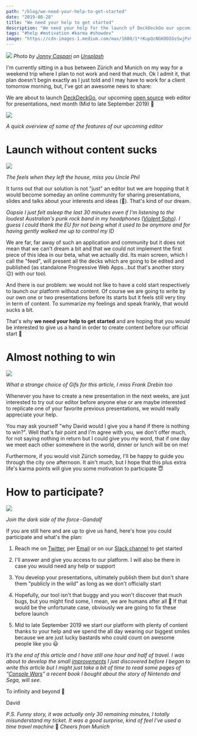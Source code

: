 ```yaml
---
path: "/blog/we-need-your-help-to-get-started"
date: "2019-08-28"
title: "We need your help to get started"
description: "We need your help for the launch of DeckDeckGo our upcoming web open source editor for presentations"
tags: "#help #motivation #karma #showdev"
image: "https://cdn-images-1.medium.com/max/1600/1*rKupQcNGK0DIGsSwjPxVsQ.jpeg"
---
```


![](https://cdn-images-1.medium.com/max/1600/1*rKupQcNGK0DIGsSwjPxVsQ.jpeg)
_Photo by [Jonny Caspari](https://unsplash.com/@jonnysplsh?utm_source=unsplash&utm_medium=referral&utm_content=creditCopyText) on [Unsplash](https://unsplash.com/?utm_source=unsplash&utm_medium=referral&utm_content=creditCopyText)_

I'm currently sitting in a bus between Zürich and Munich on my way for a weekend trip where I plan to not work and nerd that much. Ok I admit it, that plan doesn't begin exactly as I just told and I may have to work for a client tomorrow morning, but, I've got an awesome news to share:

We are about to launch [DeckDeckGo](https://deckdeckgo.com), our upcoming [open source](https://github.com/deckgo/deckdeckgo) web editor for presentations, next month (Mid to late September 2019) 🎉

![](https://cdn-images-1.medium.com/max/1600/1*H0grMl4nUD8LuzAl3QX8Dg.gif)

_A quick overview of some of the features of our upcoming editor_

# Launch without content sucks

![](https://cdn-images-1.medium.com/max/1600/1*JMCskumAuEW6DcSDl02Z2w.gif)

_The feels when they left the house, miss you Uncle Phil_

It turns out that our solution is not "just" an editor but we are hopping that it would become someday an online community for sharing presentations, slides and talks about your interests and ideas (🤞). That's kind of our dream.

_Oopsie I just felt asleep the last 30 minutes even if I'm listening to the loudest Australian's punk rock band in my headphones ([Violent Soho](https://www.youtube.com/watch?v=RN9NC4iQcsA)). I guess I could thank the EU for not being what it used to be anymore and for having gently walked me up to control my ID_

We are far, far away of such an application and community but it does not mean that we can't dream a bit and that we could not implement the first piece of this idea in our beta, what we actually did. Its main screen, which I call the "feed", will present all the decks which are going to be edited and published (as standalone Progressive Web Apps…but that's another story 😉) with our tool.

And there is our problem: we would not like to have a cold start respectively to launch our platform without content. Of course we are going to write by our own one or two presentations before its starts but it feels still very tiny in term of content. To summarize my feelings and speak frankly, that would sucks a bit.

That's why **we need your help to get started** and are hoping that you would be interested to give us a hand in order to create content before our official start 🙏

# Almost nothing to win

![](https://cdn-images-1.medium.com/max/1600/1*nevdIt2eQwdLfv6fOlnFcA.gif)

_What a strange choice of Gifs for this article, I miss Frank Drebin too_

Whenever you have to create a new presentation in the next weeks, are just interested to try out our editor before anyone else or are maybe interested to replicate one of your favorite previous presentations, we would really appreciate your help.

You may ask yourself "why David would I give you a hand if there is nothing to win?". Well that's fair point and I'm agree with you, we don't offer much, for not saying nothing in return but I could give you my word, that if one day we meet each other somewhere in the world, dinner or lunch will be on me!

Furthermore, if you would visit Zürich someday, I'll be happy to guide you through the city one afternoon. It ain't much, but I hope that this plus extra life's karma points will give you some motivation to participate 😇

# How to participate?

![](https://cdn-images-1.medium.com/max/1600/1*5ay_HPHArSh83KMlHDhKnw.gif)

_Join the dark side of the force - Gandalf_

If you are still here and are up to give us hand, here's how you could participate and what's the plan:

1. Reach me on [Twitter](https://twitter.com/daviddalbusco), per [Email](mailto:david.dalbusco@outlook.com) or on our [Slack channel](https://join.slack.com/t/deckdeckgo/shared_invite/enQtNzM0NjMwOTc3NTI0LTBlNmFhODNhYmRkMWUxZmU4ZTQ2MDJiNjlmYWZiODNjMDU5OGRjYThlZmZjMTc5YmQ3MzUzMDlhMzk0ZDgzMDY) to get started

2. I'll answer and give you access to our platform. I will also be there in case you would need any help or support

3. You develop your presentations, ultimately publish them but don't share them "publicly in the wild" as long as we don't officially start

4. Hopefully, our tool isn't that buggy and you won't discover that much bugs, but you might find some, I mean, we are humans after all 🤖 If that would be the unfortunate case, obviously we are going to fix these before launch

5. Mid to late September 2019 we start our platform with plenty of content thanks to your help and we spend the all day wearing our biggest smiles because we are just lucky bastards who could count on awesome people like you 😃

_It’s the end of this article and I have still one hour and half of travel. I was about to develop the small [improvements](https://github.com/deckgo/deckdeckgo/issues/234) I just discovered before I began to write this article but I might just take a bit of time to read some pages of “[Console Wars](https://www.amazon.com/Console-Wars-Nintendo-Defined-Generation-ebook/dp/B00FJ379XE/ref=pd_rhf_ee_p_img_1?_encoding=UTF8&psc=1&refRID=HCRGEEK0Q4E9V99715ZD)” a recent book I bought about the story of Nintendo and Sega, will see._

To infinity and beyond 🚀

David

_P.S. Funny story, it was actually only 30 remaining minutes, I totally misunderstand my ticket. It was a good surprise, kind of feel I've used a time travel machine_ 🤣 _Cheers from Munich_
